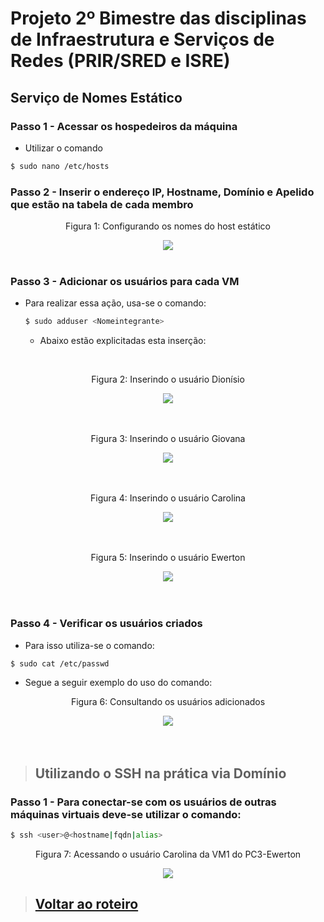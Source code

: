 # Projeto 2º Bimestre das disciplinas de Infraestrutura e Serviços de Redes (PRIR/SRED e ISRE)

## Serviço de Nomes Estático

### Passo 1 - Acessar os hospedeiros da máquina

- Utilizar o comando

```bash
$ sudo nano /etc/hosts
```

### Passo 2 - Inserir o endereço IP, Hostname, Domínio e Apelido que estão na tabela de cada membro

<div align="center">
  <p>Figura 1: Configurando os nomes do host estático</p>
  <img src='../Imagens/etapa7-IP-hostname-Dom-Apel.png'>
  <br><br>
</div>

### Passo 3 - Adicionar os usuários para cada VM

- Para realizar essa ação, usa-se o comando:

  ```bash
  $ sudo adduser <Nomeintegrante>
  ```

  - Abaixo estão explicitadas esta inserção:

<br>
<div align="center">
    <p>Figura 2: Inserindo o usuário Dionísio</p>
    <img src='../Imagens/etapa7-usuario-dionísio.png'>
</div>
<br><br>

<div align="center">
    <p>Figura 3: Inserindo o usuário Giovana</p>
    <img src='../Imagens/etapa7-usuario-giovana.png'>
</div>
<br><br>

<div align="center">
    <p>Figura 4: Inserindo o usuário Carolina</p>
    <img src='../Imagens/etapa7-usuario-carolina.png'>
</div>
<br><br>

<div align="center">
    <p>Figura 5: Inserindo o usuário Ewerton</p>
    <img src='../Imagens/etapa7-usuario-ewerton.png'>
</div>
<br><br>

### Passo 4 - Verificar os usuários criados

- Para isso utiliza-se o comando:

```bash
$ sudo cat /etc/passwd
```

- Segue a seguir exemplo do uso do comando:

<div align="center">
    <p>Figura 6: Consultando os usuários adicionados</p>
    <img src='../Imagens/etapa7-consultando-usuarios-add.png'>
</div>
<br><br>

> ## Utilizando o SSH na prática via Domínio

### Passo 1 - Para conectar-se com os usuários de outras máquinas virtuais deve-se utilizar o comando:

```bash
$ ssh <user>@<hostname|fqdn|alias>
```

  <div align="center">
    <p>Figura 7: Acessando o usuário Carolina da VM1 do PC3-Ewerton</p>
    <img src='../Imagens/etapa7-acess-usu-carolina-do-pc3.png'>
  </div>

> ## <a href="../README.md">Voltar ao roteiro</a>